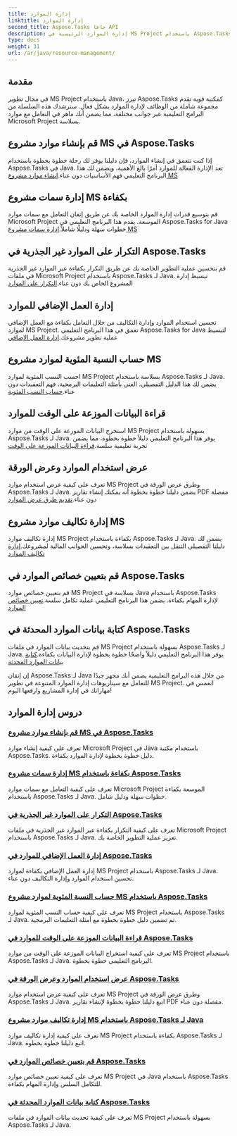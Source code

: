 ```yaml
---
title: إدارة الموارد
linktitle: إدارة الموارد
second_title: Aspose.Tasks جافا API
description: إدارة الموارد الرئيسية في MS Project باستخدام Aspose.Tasks لـ Java. تعلم كيفية إنشاء التكاليف وتكرارها وإدارتها والمزيد. تحسين التطوير من خلال برامجنا التعليمية.
type: docs
weight: 31
url: /ar/java/resource-management/
---
```

## مقدمة

في مجال تطوير MS Project باستخدام Java، تبرز Aspose.Tasks كمكتبة قوية تقدم مجموعة شاملة من الوظائف لإدارة الموارد بشكل فعال. سترشدك هذه السلسلة من البرامج التعليمية عبر جوانب مختلفة، مما يضمن أنك ماهر في التعامل مع موارد Microsoft Project بسلاسة.

## قم بإنشاء موارد مشروع MS في Aspose.Tasks
 إذا كنت تتعمق في إنشاء الموارد، فإن دليلنا يوفر لك رحلة خطوة بخطوة باستخدام Aspose.Tasks في Java. تعد الإدارة الفعالة للموارد أمرًا بالغ الأهمية، ويضمن لك هذا البرنامج التعليمي فهم الأساسيات دون عناء.[إنشاء موارد مشروع MS](./create-resources/)

## إدارة سمات مشروع MS بكفاءة
قم بتوسيع قدرات إدارة الموارد الخاصة بك عن طريق إتقان التعامل مع سمات موارد Microsoft Project الموسعة. يقدم هذا البرنامج التعليمي في Aspose.Tasks for Java خطوات سهلة ودليلًا شاملاً.[إدارة سمات مشروع MS](./extended-resource-attributes/)

## التكرار على الموارد غير الجذرية في Aspose.Tasks
 قم بتحسين عملية التطوير الخاصة بك عن طريق التكرار بكفاءة عبر الموارد غير الجذرية في ملفات Microsoft Project باستخدام Aspose.Tasks لـ Java. تبسيط إدارة المشروع الخاص بك دون عناء.[التكرار على الموارد](./iterate-non-root-resources/)

## إدارة العمل الإضافي للموارد
 تحسين استخدام الموارد وإدارة التكاليف من خلال التعامل بكفاءة مع العمل الإضافي لموارد MS Project. تعمق في هذا البرنامج التعليمي Aspose.Tasks for Java لتبسيط عملية تطوير مشروعك.[إدارة العمل الإضافي](./overtimes-resource/)

## حساب النسبة المئوية لموارد مشروع MS
 احسب النسب المئوية لموارد MS Project بسلاسة باستخدام Aspose.Tasks لـ Java. يضمن لك هذا الدليل التفصيلي، الغني بأمثلة التعليمات البرمجية، فهم التعقيدات دون عناء.[حساب النسب المئوية](./percentage-calculations/)

## قراءة البيانات الموزعة على الوقت للموارد
 استخرج البيانات الموزعة على الوقت من موارد MS Project بسهولة باستخدام Aspose.Tasks لـ Java. يوفر هذا البرنامج التعليمي دليلاً خطوة بخطوة، مما يضمن تجربة تعليمية سلسة.[قراءة البيانات الموزعة على الوقت](./read-timephased-data/)

## عرض استخدام الموارد وعرض الورقة
 تعرف على كيفية عرض استخدام موارد MS Project وطرق عرض الورقة في Aspose.Tasks لـ Java. يضمن دليلنا خطوة بخطوة أنه يمكنك إنشاء تقارير PDF مفصلة دون عناء.[تقديم طرق عرض الموارد](./render-resource-usage-sheet-view/)

## إدارة تكاليف موارد مشروع MS
 إدارة تكاليف موارد MS Project بكفاءة باستخدام Aspose.Tasks لـ Java. يضمن لك دليلنا التفصيلي التنقل بين التعقيدات بسلاسة، وتحسين الجوانب المالية لمشروعك.[إدارة تكاليف الموارد](./resource-cost/)

## قم بتعيين خصائص الموارد في Aspose.Tasks
 قم بتعيين خصائص موارد MS Project بسلاسة في Java باستخدام Aspose.Tasks لإدارة المهام بكفاءة. يضمن هذا البرنامج التعليمي عملية تكامل سلسة.[تعيين خصائص الموارد](./set-resource-properties/)

## كتابة بيانات الموارد المحدثة في Aspose.Tasks
 قم بتحديث بيانات الموارد في ملفات MS Project بسهولة باستخدام Aspose.Tasks لـ Java. يوفر هذا البرنامج التعليمي دليلاً واضحًا خطوة بخطوة لإدارة البيانات بكفاءة.[كتابة بيانات الموارد المحدثة](./write-updated-resource-data/)

إن إتقان Aspose.Tasks لـ Java من خلال هذه البرامج التعليمية يضمن أنك مجهز جيدًا للتعامل مع سيناريوهات إدارة الموارد المتنوعة في تطوير MS Project. انغمس في مهاراتك في إدارة المشاريع وارفعها اليوم!
## دروس إدارة الموارد
### [قم بإنشاء موارد مشروع MS في Aspose.Tasks](./create-resources/)
تعرف على كيفية إنشاء موارد Microsoft Project في Java باستخدام مكتبة Aspose.Tasks. دليل خطوة بخطوة لإدارة الموارد بكفاءة.
### [إدارة سمات مشروع MS بكفاءة باستخدام Aspose.Tasks](./extended-resource-attributes/)
تعرف على كيفية التعامل مع سمات موارد Microsoft Project الموسعة بكفاءة باستخدام Aspose.Tasks لـ Java. خطوات سهلة ودليل شامل.
### [التكرار على الموارد غير الجذرية في Aspose.Tasks](./iterate-non-root-resources/)
تعرف على كيفية التكرار بكفاءة عبر الموارد غير الجذرية في ملفات Microsoft Project باستخدام Aspose.Tasks لـ Java. تعزيز عملية التطوير الخاصة بك.
### [إدارة العمل الإضافي للموارد في Aspose.Tasks](./overtimes-resource/)
إدارة العمل الإضافي بكفاءة لموارد MS Project باستخدام Aspose.Tasks لـ Java. تحسين استخدام الموارد وإدارة التكاليف دون عناء.
### [حساب النسبة المئوية لموارد مشروع MS باستخدام Aspose.Tasks](./percentage-calculations/)
تعرف على كيفية حساب النسب المئوية لموارد MS Project باستخدام Aspose.Tasks لـ Java. تم تضمين دليل خطوة بخطوة مع أمثلة التعليمات البرمجية.
### [قراءة البيانات الموزعة على الوقت للموارد في Aspose.Tasks](./read-timephased-data/)
تعرف على كيفية استخراج البيانات الموزعة على الوقت من موارد MS Project باستخدام Aspose.Tasks لـ Java. البرنامج التعليمي خطوة بخطوة.
### [عرض استخدام الموارد وعرض الورقة في Aspose.Tasks](./render-resource-usage-sheet-view/)
تعرف على كيفية عرض استخدام موارد MS Project وطرق عرض الورقة في Aspose.Tasks لـ Java. اتبع دليلنا خطوة بخطوة لإنشاء تقارير PDF مفصلة دون عناء.
### [إدارة تكاليف موارد مشروع MS باستخدام Aspose.Tasks لـ Java](./resource-cost/)
تعرف على كيفية إدارة تكاليف موارد MS Project بكفاءة باستخدام Aspose.Tasks لـ Java. اتبع دليلنا خطوة بخطوة.
### [قم بتعيين خصائص الموارد في Aspose.Tasks](./set-resource-properties/)
تعرف على كيفية تعيين خصائص موارد MS Project في Java باستخدام Aspose.Tasks للتكامل السلس وإدارة المهام بكفاءة.
### [كتابة بيانات الموارد المحدثة في Aspose.Tasks](./write-updated-resource-data/)
تعرف على كيفية تحديث بيانات الموارد في ملفات MS Project بسهولة باستخدام Aspose.Tasks لـ Java.